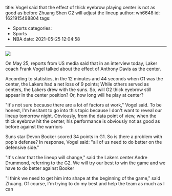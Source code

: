 title: Vogel said that the effect of thick eyebrow playing center is not as good as before Zhuang Shen  G2 will adjust the lineup
author: wh6648
id: 1621915498804
tags: 
- Sports
categories: 
- Sports
- NBA
date: 2021-05-25 12:04:58
---
![](https://p3.itc.cn/q_70/images01/20210525/5935b28859184528901159290d43d424.jpeg)


On May 25, reports from US media said that in an interview today, Laker coach Frank Vogel talked about the effect of Anthony Davis as the center.

According to statistics, in the 12 minutes and 44 seconds when G1 was the center, the Lakers had a net loss of 9 points; While others served as centers, the Lakers drew with the suns. So, will G2 thick eyebrow still appear in the center position? Or, how long will he play at center?

"It's not sure because there are a lot of factors at work," Vogel said. To be honest, I'm hesitant to go into this topic because I don't want to reveal our lineup tomorrow night. Obviously, from the data point of view, when the thick eyebrow hit the center, his performance is obviously not as good as before against the warriors

Suns star Devon Booker scored 34 points in G1. So is there a problem with pop's defense? In response, Vogel said: "all of us need to do better on the defensive side."

"It's clear that the lineup will change," said the Lakers center Andre Drummond, referring to the G2. We will try our best to win the game and we have to do better against Booker

"I think we need to get him into shape at the beginning of the game," said Zhuang. Of course, I'm trying to do my best and help the team as much as I can

